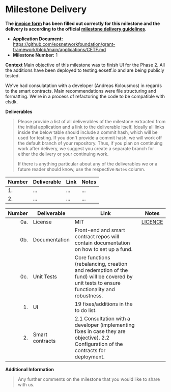 # Milestone Delivery

**The [invoice form](https://forms.gle/wLuAzXKa9qYrZQob9) has been filled out correctly for this milestone and the delivery is according to the official [milestone delivery guidelines](https://github.com/eosnetworkfoundation/grant-framework/blob/master/docs/milestone-deliverables-guidelines.md).**

- **Application Document:** https://github.com/eosnetworkfoundation/grant-framework/blob/main/applications/CETF.md
- **Milestone Number:** 1

**Context**
Main objective of this milestone was to finish UI for the Phase 2. All the additions have been deployed to testing.eosetf.io and are being publicly tested.

We've had consulatation with a developer (Andreas Kolousmos) in regards to the smart contracts. Main recommendations were file structuring and formatting. We're in a process of refactoring the code to be compatible with clsdk.

**Deliverables**

> Please provide a list of all deliverables of the milestone extracted from the initial application and a link to the deliverable itself. Ideally all links inside the below table should include a commit hash, which will be used for testing. If you don't provide a commit hash, we will work off the default branch of your repository. Thus, if you plan on continuing work after delivery, we suggest you create a separate branch for either the delivery or your continuing work.
>
> If there is anything particular about any of the deliverables we or a future reader should know, use the respective `Notes` column.

| Number | Deliverable | Link | Notes |
| ------ | ----------- | ---- | ----- |
| 1.     | ...         | ...  | ...   | mu |
| 2.     | ...         | ...  | ...   |

| Number | Deliverable     | Link                                                                                                                                    | Notes                                                               |
| -----: | --------------- | --------------------------------------------------------------------------------------------------------------------------------------- | ------------------------------------------------------------------- |
|    0a. | License         | MIT                                                                                                                                     | [LICENCE](https://github.com/n0umen0n/sceosetf/blob/master/LICENSE) | MIT |
|    0b. | Documentation   | Front-end and smart contract repos will contain documentation on how to set up a fund.                                                  |
|    0c. | Unit Tests      | Core functions (rebalancing, creation and redemption of the fund) will be covered by unit tests to ensure functionality and robustness. |
|     1. | UI              | 19 fixes/additions in the to do list.                                                                                                   |
|     2. | Smart contracts | 2.1 Consultation with a developer (implementing fixes in case they are objective). 2.2 Configuration of the contracts for deployment.   |

**Additional Information**

> Any further comments on the milestone that you would like to share with us.
